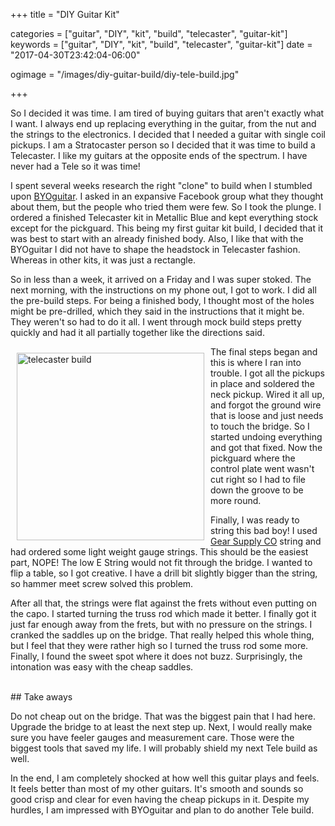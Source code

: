 +++
title = "DIY Guitar Kit"

categories = ["guitar", "DIY", "kit", "build", "telecaster", "guitar-kit"]
keywords = ["guitar", "DIY", "kit", "build", "telecaster", "guitar-kit"]
date = "2017-04-30T23:42:04-06:00"

ogimage = "/images/diy-guitar-build/diy-tele-build.jpg"


+++

So I decided it was time. I am tired of buying guitars that aren't exactly what I want. I always end up
replacing everything in the guitar, from the nut and the strings to the electronics. I decided that I needed a guitar
with single coil pickups. I am a Stratocaster person so I decided that it was time to build a Telecaster. I like my
guitars at the opposite ends of the spectrum. I have never had a Tele so it was time!

I spent several weeks research the right "clone" to build when I stumbled upon [BYOguitar](http://www.byoguitar.com/).
I asked in an expansive Facebook group what they thought about them, but the people who tried them were few. So I took
the plunge. I ordered a finished Telecaster kit in Metallic Blue and kept everything stock except for the pickguard. This
being my first guitar kit build, I decided that it was best to start with an already finished body. Also, I like that with the
BYOguitar I did not have to shape the headstock in Telecaster fashion. Whereas in other kits, it was just a rectangle.

So in less than a week, it arrived on a Friday and I was super stoked. The next morning, with the instructions on my
phone out, I got to work. I did all the pre-build steps. For being a finished body, I thought most of the holes might
be pre-drilled, which they said in the instructions that it might be. They weren't so had to do it all. I went through
mock build steps pretty quickly and had it all partially together like the directions said.

<div id="tele-image" style="height:300px; float: left; clear: left; margin: 10px; ">
  <img src="/img/diy-guitar-build/diy-tele-build.jpg" alt="telecaster build" style="height: 300px;">
</div>
The final steps began and this is where I ran into trouble. I got all the pickups in place and soldered the neck pickup.
Wired it all up, and forgot the ground wire that is loose and just needs to touch the bridge. So I started undoing
everything and got that fixed. Now the pickguard where the control plate went wasn't cut right so I had to file down the
groove to be more round.

Finally, I was ready to string this bad boy! I used [Gear Supply CO](https://www.gearsupply.co/) string and had ordered
some light weight gauge strings. This should be the easiest part, NOPE! The low E String would not fit through the
bridge. I wanted to flip a table, so I got creative. I have a drill bit slightly bigger than the string, so hammer meet screw
solved this problem.

After all that, the strings were flat against the frets without even putting on the capo. I started turning the truss
rod which made it better. I finally got it just far enough away from the frets, but with no pressure on the
strings. I cranked the saddles up on the bridge. That really helped this whole thing, but I feel that they were rather
high so I turned the truss rod some more. Finally, I found the sweet spot where it does not buzz. Surprisingly,
the intonation was easy with the cheap saddles.

<br />
## Take aways

Do not cheap out on the bridge. That was the biggest pain that I had here. Upgrade the bridge to at least the next
step up. Next, I would really make sure you have feeler gauges and measurement care. Those were the biggest tools that
saved my life. I will probably shield my next Tele build as well.

In the end, I am completely shocked at how well this guitar plays and feels. It feels better than most of my other
guitars. It's smooth and sounds so good crisp and clear for even having the cheap pickups in it. Despite my hurdles,
I am impressed with BYOguitar and plan to do another Tele build.

